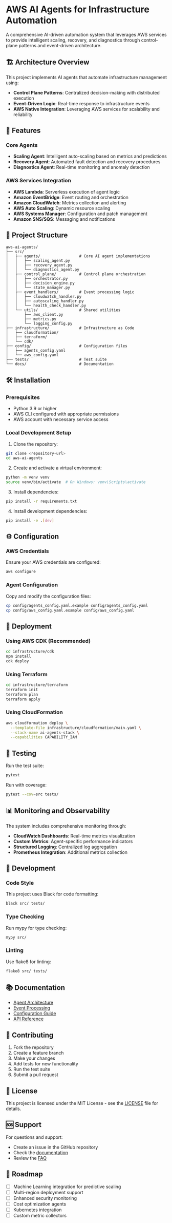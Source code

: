 # AWS AI Agents for Infrastructure Automation

A comprehensive AI-driven automation system that leverages AWS services to provide intelligent scaling, recovery, and diagnostics through control-plane patterns and event-driven architecture.

## 🏗️ Architecture Overview

This project implements AI agents that automate infrastructure management using:

- **Control Plane Patterns**: Centralized decision-making with distributed execution
- **Event-Driven Logic**: Real-time response to infrastructure events
- **AWS Native Integration**: Leveraging AWS services for scalability and reliability

## 🚀 Features

### Core Agents
- **Scaling Agent**: Intelligent auto-scaling based on metrics and predictions
- **Recovery Agent**: Automated fault detection and recovery procedures
- **Diagnostics Agent**: Real-time monitoring and anomaly detection

### AWS Services Integration
- **AWS Lambda**: Serverless execution of agent logic
- **Amazon EventBridge**: Event routing and orchestration
- **Amazon CloudWatch**: Metrics collection and alerting
- **AWS Auto Scaling**: Dynamic resource scaling
- **AWS Systems Manager**: Configuration and patch management
- **Amazon SNS/SQS**: Messaging and notifications

## 📁 Project Structure

```
aws-ai-agents/
├── src/
│   ├── agents/                 # Core AI agent implementations
│   │   ├── scaling_agent.py
│   │   ├── recovery_agent.py
│   │   └── diagnostics_agent.py
│   ├── control_plane/          # Control plane orchestration
│   │   ├── orchestrator.py
│   │   ├── decision_engine.py
│   │   └── state_manager.py
│   ├── event_handlers/         # Event processing logic
│   │   ├── cloudwatch_handler.py
│   │   ├── autoscaling_handler.py
│   │   └── health_check_handler.py
│   └── utils/                  # Shared utilities
│       ├── aws_client.py
│       ├── metrics.py
│       └── logging_config.py
├── infrastructure/             # Infrastructure as Code
│   ├── cloudformation/
│   ├── terraform/
│   └── cdk/
├── config/                     # Configuration files
│   ├── agents_config.yaml
│   └── aws_config.yaml
├── tests/                      # Test suite
└── docs/                       # Documentation
```

## 🛠️ Installation

### Prerequisites
- Python 3.9 or higher
- AWS CLI configured with appropriate permissions
- AWS account with necessary service access

### Local Development Setup

1. Clone the repository:
```bash
git clone <repository-url>
cd aws-ai-agents
```

2. Create and activate a virtual environment:
```bash
python -m venv venv
source venv/bin/activate  # On Windows: venv\Scripts\activate
```

3. Install dependencies:
```bash
pip install -r requirements.txt
```

4. Install development dependencies:
```bash
pip install -e .[dev]
```

## ⚙️ Configuration

### AWS Credentials
Ensure your AWS credentials are configured:
```bash
aws configure
```

### Agent Configuration
Copy and modify the configuration files:
```bash
cp config/agents_config.yaml.example config/agents_config.yaml
cp config/aws_config.yaml.example config/aws_config.yaml
```

## 🚀 Deployment

### Using AWS CDK (Recommended)
```bash
cd infrastructure/cdk
npm install
cdk deploy
```

### Using Terraform
```bash
cd infrastructure/terraform
terraform init
terraform plan
terraform apply
```

### Using CloudFormation
```bash
aws cloudformation deploy \
  --template-file infrastructure/cloudformation/main.yaml \
  --stack-name ai-agents-stack \
  --capabilities CAPABILITY_IAM
```

## 🧪 Testing

Run the test suite:
```bash
pytest
```

Run with coverage:
```bash
pytest --cov=src tests/
```

## 📊 Monitoring and Observability

The system includes comprehensive monitoring through:
- **CloudWatch Dashboards**: Real-time metrics visualization
- **Custom Metrics**: Agent-specific performance indicators
- **Structured Logging**: Centralized log aggregation
- **Prometheus Integration**: Additional metrics collection

## 🔧 Development

### Code Style
This project uses Black for code formatting:
```bash
black src/ tests/
```

### Type Checking
Run mypy for type checking:
```bash
mypy src/
```

### Linting
Use flake8 for linting:
```bash
flake8 src/ tests/
```

## 📚 Documentation

- [Agent Architecture](docs/architecture.md)
- [Event Processing](docs/event-processing.md)
- [Configuration Guide](docs/configuration.md)
- [API Reference](docs/api-reference.md)

## 🤝 Contributing

1. Fork the repository
2. Create a feature branch
3. Make your changes
4. Add tests for new functionality
5. Run the test suite
6. Submit a pull request

## 📄 License

This project is licensed under the MIT License - see the [LICENSE](LICENSE) file for details.

## 🆘 Support

For questions and support:
- Create an issue in the GitHub repository
- Check the [documentation](docs/)
- Review the [FAQ](docs/faq.md)

## 🔮 Roadmap

- [ ] Machine Learning integration for predictive scaling
- [ ] Multi-region deployment support
- [ ] Enhanced security monitoring
- [ ] Cost optimization agents
- [ ] Kubernetes integration
- [ ] Custom metric collectors

